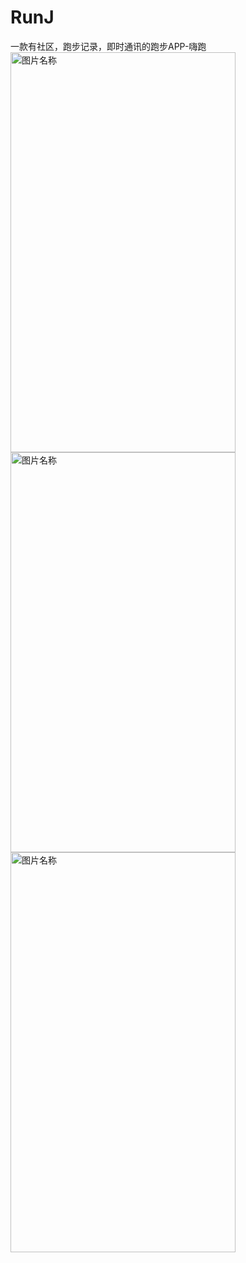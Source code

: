 # RunJ
一款有社区，跑步记录，即时通讯的跑步APP-嗨跑
<img src="https://github.com/rentalphang/RunJ/blob/master/app/src/main/screenshots/device-2017-01-02-004904.png" width = "360" height = "640" alt="图片名称" />
<img src="https://github.com/rentalphang/RunJ/blob/master/app/src/main/screenshots/device-2017-01-02-010443.png" width = "360" height = "640" alt="图片名称"  />
<img src="https://github.com/rentalphang/RunJ/blob/master/app/src/main/screenshots/device-2017-01-02-010635.png" width = "360" height = "640" alt="图片名称" />

